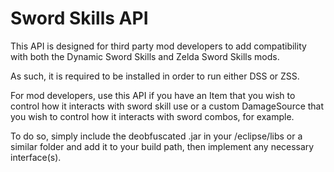 Sword Skills API
================
This API is designed for third party mod developers to add compatibility with both the Dynamic Sword Skills and Zelda Sword Skills mods.

As such, it is required to be installed in order to run either DSS or ZSS.

For mod developers, use this API if you have an Item that you wish to control how it interacts with sword skill use or a custom DamageSource that you wish to control how it interacts with sword combos, for example.

To do so, simply include the deobfuscated .jar in your /eclipse/libs or a similar folder and add it to your build path, then implement any necessary interface(s).